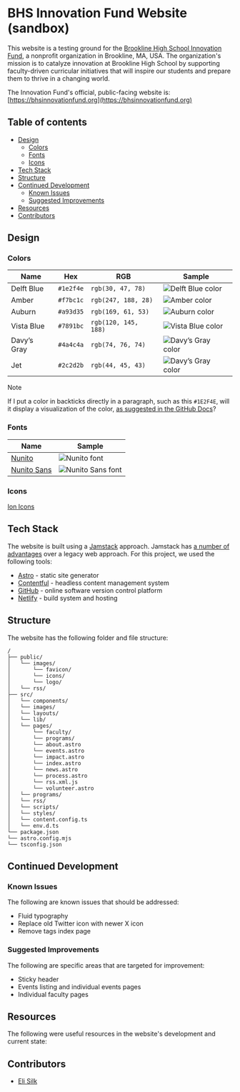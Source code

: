 # BHS Innovation Fund Website (sandbox)

This website is a testing ground for the [Brookline High School Innovation Fund](https://bhsinnovationfund.org), a nonprofit organization in Brookline, MA, USA. The organization's mission is to catalyze innovation at Brookline High School by supporting faculty-driven curricular initiatives that will inspire our students and prepare them to thrive in a changing world.

The Innovation Fund's official, public-facing website is: [https://bhsinnovationfund.org](https://bhsinnovationfund.org)

## Table of contents

- [Design](#design)
  - [Colors](#colors)
  - [Fonts](#fonts)
  - [Icons](#icons)
- [Tech Stack](#tech-stack)
- [Structure](#structure)
- [Continued Development](#continued-development)
  - [Known Issues](#known-issues)
  - [Suggested Improvements](#suggested-improvements)
- [Resources](#resources)
- [Contributors](#contributors)

## Design

### Colors

| Name        | Hex       | RGB                  | Sample                                                                                         |
| ----------- | --------- | -------------------- | ---------------------------------------------------------------------------------------------- |
| Delft Blue  | `#1e2f4e` | `rgb(30, 47, 78)`    | ![Delft Blue color](https://placehold.co/300x50/1e2f4e/ffffff?text=Delft+Blue+-+%231e2f4e)     |
| Amber       | `#f7bc1c` | `rgb(247, 188, 28)`  | ![Amber color](https://placehold.co/300x50/f7bc1c/ffffff?text=Amber+-+%23f7bc1c)               |
| Auburn      | `#a93d35` | `rgb(169, 61, 53)`   | ![Auburn color](https://placehold.co/300x50/a93d35/ffffff?text=Auburn+-+%23a93d35)             |
| Vista Blue  | `#7891bc` | `rgb(120, 145, 188)` | ![Vista Blue color](https://placehold.co/300x50/7891bc/ffffff?text=Vista+Blue+-+%237891bc)     |
| Davy’s Gray | `#4a4c4a` | `rgb(74, 76, 74)`    | ![Davy’s Gray color](https://placehold.co/300x50/4a4c4a/ffffff?text=Davy%27s+Gray+-+%234a4c4a) |
| Jet         | `#2c2d2b` | `rgb(44, 45, 43)`    | ![Davy’s Gray color](https://placehold.co/300x50/2c2d2b/ffffff?text=Jet+-+%232c2d2b)           |

> [!NOTE]
> If I put a color in backticks directly in a paragraph, such as this `#1E2F4E`, will it display a visualization of the color, [as suggested in the GitHub Docs](https://docs.github.com/en/get-started/writing-on-github/getting-started-with-writing-and-formatting-on-github/basic-writing-and-formatting-syntax#supported-color-models)?

### Fonts

| Name                                                                      | Sample                                                                                           |
| ------------------------------------------------------------------------- | ------------------------------------------------------------------------------------------------ |
| [Nunito](https://fonts.google.com/specimen/Nunito?query=source)           | ![Nunito font](https://placehold.co/300x50/1e2f4e/ffffff?text=Nunito&font=nunito)                |
| [Nunito Sans](https://fonts.google.com/specimen/Nunito+Sans?query=source) | ![Nunito Sans font](https://placehold.co/300x50/1e2f4e/ffffff?text=Nunito+Sans&font=nunito-sans) |

### Icons

[Ion Icons](https://ionic.io/ionicons)

## Tech Stack

The website is built using a [Jamstack](https://jamstack.org/) approach. Jamstack has [a number of advantages](https://www.netlify.com/jamstack) over a legacy web approach. For this project, we used the following tools:

- [Astro](https://astro.build/) - static site generator
- [Contentful](https://www.contentful.com/) - headless content management system
- [GitHub](https://github.com/) - online software version control platform
- [Netlify](https://www.netlify.com/) - build system and hosting

## Structure

The website has the following folder and file structure:

```text
/
├── public/
│   └── images/
│       └── favicon/
│       └── icons/
│       └── logo/
│   └── rss/
├── src/
│   └── components/
│   └── images/
│   └── layouts/
│   └── lib/
│   └── pages/
│       └── faculty/
│       └── programs/
│       └── about.astro
│       └── events.astro
│       └── impact.astro
│       └── index.astro
│       └── news.astro
│       └── process.astro
│       └── rss.xml.js
│       └── volunteer.astro
│   └── programs/
│   └── rss/
│   └── scripts/
│   └── styles/
│   └── content.config.ts
│   └── env.d.ts
└── package.json
└── astro.config.mjs
└── tsconfig.json
```

## Continued Development

### Known Issues

The following are known issues that should be addressed:

- Fluid typography
- Replace old Twitter icon with newer X icon
- Remove tags index page

### Suggested Improvements

The following are specific areas that are targeted for improvement:

- Sticky header
- Events listing and individual events pages
- Individual faculty pages

## Resources

The following were useful resources in the website's development and current state:

## Contributors

- [Eli Silk](https://github.com/elisilk)
